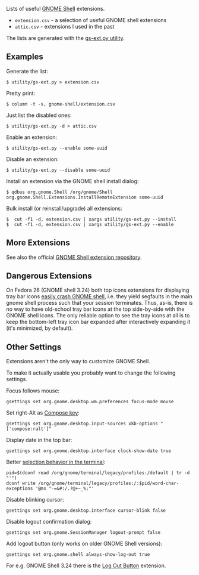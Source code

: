 Lists of useful [GNOME Shell][gs] extensions.

- `extension.csv` - a selection of useful GNOME shell extensions
- `attic.csv` - extensions I used in the past

The lists are generated with the [gs-ext.py utility][1].

## Examples

Generate the list:

    $ utility/gs-ext.py > extension.csv

Pretty print:

    $ column -t -s, gnome-shell/extension.csv

Just list the disabled ones:

    $ utility/gs-ext.py -d > attic.csv

Enable an extension:

    $ utility/gs-ext.py --enable some-uuid

Disable an extension:

    $ utility/gs-ext.py --disable some-uuid

Install an extension via the GNOME shell install dialog:

    $ qdbus org.gnome.Shell /org/gnome/Shell org.gnome.Shell.Extensions.InstallRemoteExtension some-uuid

Bulk install (or reinstall/upgrade) all extensions:

    $  cut -f1 -d, extension.csv | xargs utility/gs-ext.py --install
    $  cut -f1 -d, extension.csv | xargs utility/gs-ext.py --enable

## More Extensions

See also the official [GNOME Shell extension repository][2].

## Dangerous Extensions

On Fedora 26 (GNOME shell 3.24) both top icons extensions for
displaying tray bar icons [easily crash GNOME
shell](https://bugzilla.redhat.com/show_bug.cgi?id=1474022), i.e.
they yield segfaults in the main gnome shell process such that
your session terminates. Thus, as-is, there is no way to have
old-school tray bar icons at the top side-by-side with the GNOME
shell icons. The only reliable option to see the tray icons at
all is to keep the bottom-left tray icon bar expanded after
interactively expanding it (it's minimized, by default).

## Other Settings

Extensions aren't the only way to customize GNOME Shell.

To make it actually usable you probably want to change the
following settings.

Focus follows mouse:

    gsettings set org.gnome.desktop.wm.preferences focus-mode mouse

Set right-Alt as [Compose key][4]:

    gsettings set org.gnome.desktop.input-sources xkb-options "['compose:ralt']"

Display date in the top bar:

    gsettings set org.gnome.desktop.interface clock-show-date true

Better [selection behavior in the terminal][3]:

    pid=$(dconf read /org/gnome/terminal/legacy/profiles:/default | tr -d "'")
    dconf write /org/gnome/terminal/legacy/profiles:/:$pid/word-char-exceptions '@ms "-=&#:/.?@+~_%;"'

Disable blinking cursor:

    gsettings set org.gnome.desktop.interface cursor-blink false

Disable logout confirmation dialog:

    gsettings set org.gnome.SessionManager logout-prompt false

Add logout button (only works on older GNOME Shell versions):

    gsettings set org.gnome.shell always-show-log-out true

For e.g. GNOME Shell 3.24 there is the [Log Out Button][5]
extension.


[gs]: https://en.wikipedia.org/wiki/GNOME_Shell
[1]: https://github.com/gsauthof/utility
[2]: https://extensions.gnome.org/
[3]: https://unix.stackexchange.com/q/290544/1131
[4]: https://en.wikipedia.org/wiki/Compose_key
[5]: https://gitlab.com/paddatrapper/log-out-button-gnome-extension
